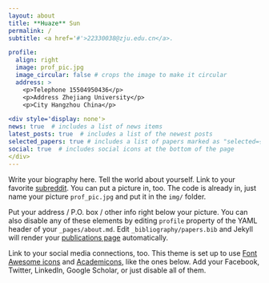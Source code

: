 ```yaml
---
layout: about
title: **Huaze** Sun
permalink: /
subtitle: <a href='#'>22330038@zju.edu.cn</a>. 

profile:
  align: right
  image: prof_pic.jpg
  image_circular: false # crops the image to make it circular
  address: >
    <p>Telephone 15504950436</p>
    <p>Address Zhejiang University</p>
    <p>City Hangzhou China</p>

<div style='display: none'>
news: true  # includes a list of news items
latest_posts: true  # includes a list of the newest posts
selected_papers: true # includes a list of papers marked as "selected={true}"
social: true  # includes social icons at the bottom of the page
</div>
---
```



Write your biography here. Tell the world about yourself. Link to your favorite [subreddit](http://reddit.com). You can put a picture in, too. The code is already in, just name your picture `prof_pic.jpg` and put it in the `img/` folder.

Put your address / P.O. box / other info right below your picture. You can also disable any of these elements by editing `profile` property of the YAML header of your `_pages/about.md`. Edit `_bibliography/papers.bib` and Jekyll will render your [publications page](/al-folio/publications/) automatically.

Link to your social media connections, too. This theme is set up to use [Font Awesome icons](http://fortawesome.github.io/Font-Awesome/) and [Academicons](https://jpswalsh.github.io/academicons/), like the ones below. Add your Facebook, Twitter, LinkedIn, Google Scholar, or just disable all of them.
